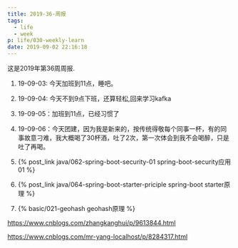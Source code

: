 ```yaml
---
title: 2019-36-周报
tags:
  - life
  - week
p: life/030-weekly-learn
date: 2019-09-02 22:16:18
---
```


这是2019年第36周周报.

1. 19-09-03: 今天加班到11点，睡吧。

2. 19-09-04: 今天不到9点下班，还算轻松,回来学习kafka

3. 19-09-05：加班到11点，已经习惯了

4. 19-09-06：今天团建，因为我是新来的，按传统得敬每个同事一杯，有的同事故意刁难，我大概喝了30杯酒，吐了2次，第一次体会到我不会喝醉，只是吐了再喝。

5. {% post_link java/062-spring-boot-security-01 spring-boot-security应用01 %}

6. {% post_link java/064-spring-boot-starter-priciple spring-boot starter原理 %}

7. {% basic/021-geohash  geohash原理 %}



https://www.cnblogs.com/zhangkanghui/p/9613844.html

https://www.cnblogs.com/mr-yang-localhost/p/8284317.html






